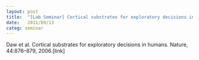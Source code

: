 ```yaml
---
layout: post
title:  "[Lab Seminar] Cortical substrates for exploratory decisions in humans"
date:   2011/09/13
categ: seminar
---
```








Daw et al. Cortical substrates for exploratory decisions in humans. Nature, 44:876–879, 2006.[link]







 

